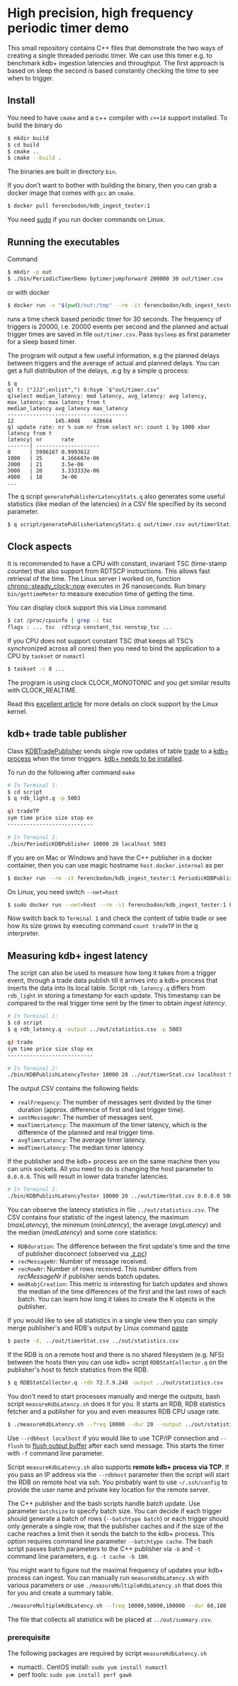 # High precision, high frequency periodic timer demo

This small repository contains C++ files that demonstrate the two ways of creating a single threaded periodic timer. We can use this timer e.g. to benchmark kdb+ ingestion latencies and throughput. The first approach is based on sleep the second is based constantly checking the time to see when to trigger.

## Install
You need to have `cmake` and a c++ compiler with `c++14` support installed. To build the binary do

```bash
$ mkdir build
$ cd build
$ cmake ..
$ cmake --build .
```

The binaries are built in directory `bin`.

If you don't want to bother with building the binary, then you can grab a docker image that comes with `gcc` an `cmake`.

```bash
$ docker pull ferencbodon/kdb_ingest_tester:1
```

You need [sudo](https://en.wikipedia.org/wiki/Sudo) if you run docker commands on Linux.

## Running the executables
Command

```bash
$ mkdir -p out
$ ./bin/PeriodicTimerDemo bytimerjumpforward 200000 30 out/timer.csv
```

or with docker

```bash
$ docker run -v "$(pwd)/out:/tmp" --rm -it ferencbodon/kdb_ingest_tester:1 PeriodicTimerDemo bytimerjumpforward 200000 30 /tmp/timer.csv
```

runs a time check based periodic timer for 30 seconds. The frequency of triggers is 20000, i.e. 20000 events per second and the planned and actual trigger times are saved in file `out/timer.csv`. Pass `bysleep` as first parameter for a sleep based timer.

The program will output a few useful information, e.g the planned delays between triggers and the average of actual and planned delays. You can get a full distribution of the delays, .e.g by a simple q process:

```
$ q
q) t: ("JJJ";enlist",") 0:hsym `$"out/timer.csv"
q)select median_latency: med latency, avg_latency: avg latency, max_latency: max latency from t
median_latency avg_latency max_latency
--------------------------------------
12             145.4046    428664
q) update rate: nr % sum nr from select nr: count i by 1000 xbar latency from t
latency| nr      rate
-------| --------------------
0      | 5996167 0.9993612
1000   | 25      4.166667e-06
2000   | 21      3.5e-06
3000   | 20      3.333333e-06
4000   | 18      3e-06
...
```

The q script `generatePublisherLatencyStats.q` also generates some useful statistics (like median of the latencies) in a CSV file specified by its second parameter.

```bash
$ q script/generatePublisherLatencyStats.q out/timer.csv out/timerStatistics.csv
```

## Clock aspects
It is recommended to have a CPU with constant, invariant TSC (time-stamp counter) that also support from RDTSCP instructions. This allows fast retrieval of the time. The Linux server I worked on, function [chrono::steady_clock::now](https://en.cppreference.com/w/cpp/chrono/steady_clock/now) executes in 26 nanoseconds. Run binary `bin/gettimeMeter` to measure execution time of getting the time.

You can display clock support this via Linux command

```bash
$ cat /proc/cpuinfo | grep -i tsc
flags : ... tsc  rdtscp constant_tsc nonstop_tsc ...
```
If you CPU does not support constant TSC (that keeps all TSC’s synchronized across all cores) then you need to bind the application to a CPU by `taskset` or `numactl`

```bash
$ taskset -c 0 ...
```

The program is using clock CLOCK_MONOTONIC and you get similar results with CLOCK_REALTIME.

Read this [excellent article](http://btorpey.github.io/blog/2014/02/18/clock-sources-in-linux/) for more details on clock support by the Linux kernel.

## kdb+ trade table publisher
Class [KDBTradePublisher](https://github.com/BodonFerenc/NanosecPeriodicTimer/blob/master/src/KDBTradePublisher.cpp) sends single row updates of table [trade](https://github.com/BodonFerenc/NanosecPeriodicTimer/blob/master/q/schema.q) to a [kdb+ process](https://github.com/BodonFerenc/NanosecPeriodicTimer/blob/master/q/rdb_light.q) when the timer triggers. [kdb+ needs to be installed](https://code.kx.com/q/learn/).

To run do the following after command `make`

```bash
# In Terminal 1:
$ cd script
$ q rdb_light.q -p 5003

q) tradeTP
sym time price size stop ex
---------------------------

# In Terminal 2:
./bin/PeriodicKDBPublisher 10000 20 localhost 5003
```

If you are on Mac or Windows and have the C++ publisher in a docker container, then you can use magic hostname `host.docker.internal` as per

```bash
$ docker run --rm -it ferencbodon/kdb_ingest_tester:1 PeriodicKDBPublisher 10000 20 host.docker.internal 5003
```

On Linux, you need switch `--net=host`

```bash
$ sudo docker run --net=host --rm -it ferencbodon/kdb_ingest_tester:1 PeriodicKDBPublisher 10000 20 localhost 5003
```

Now switch back to `Terminal 1` and check the content of table trade or see how its size grows by executing command `count tradeTP` in the q interpreter.

## Measuring kdb+ ingest latency
The script can also be used to measure how long it takes from a trigger event, through a trade data publish till it arrives into a kdb+ process that inserts the data into its local table. Script `rdb_latency.q` differs from `rdb_light` in storing a timestamp for each update. This timestamp can be compared to the real trigger time sent by the timer to obtain _ingest latency_.

```bash
# In Terminal 1:
$ cd script
$ q rdb_latency.q -output ../out/statistics.csv -p 5003

q) trade
sym time price size stop ex
---------------------------

# In Terminal 2:
./bin/KDBPublishLatencyTester 10000 20 ../out/timerStat.csv localhost 5003 -s
```

The output CSV contains the following fields:
   * `realFrequency`: The number of messages sent divided by the timer duration (approx. difference of first and last trigger time).
   * `sentMessageNr`: The number of messages sent.
   * `maxTimerLatency`: The maximum of the timer latency, which is the difference of the planned and real trigger time.
   * `avgTimerLatency`: The average timer latency.
   * `medTimerLatency`: The median timer latency.

If the publisher and the kdb+ process are on the same machine then you can unix sockets. All you need to do is changing the host parameter to `0.0.0.0`. This will result in lower data transfer latencies.

```bash
# In Terminal 2:
./bin/KDBPublishLatencyTester 10000 20 ../out/timerStat.csv 0.0.0.0 5003 -s
```

You can observe the latency statistics in file `../out/statistics.csv`. The CSV contains four statistic of the ingest latency, the maximum (_maxLatency_), the minimum (_minLatency_), the average (_avgLatency_) and the median (_medLatency_) and some core statistics:
   * `RDBduration`: The difference between the first update's time and the time of publisher disconnect (observed via [.z.pc](https://code.kx.com/q/ref/dotz/#zpc-close))
   * `recMessageNr`: Number of message received.
   * `recRowNr`: Number of rows received. This number differs from _recMessageNr_ if publisher sends batch updates.
   * `medKobjCreation`: This metric is interesting for batch updates and shows the median of the time differences of the first and the last rows of each batch. You can learn how long it takes to create the K objects in the publisher.

If you would like to see all statistics in a single view then you can simply merge publisher's and RDB's output by Linux command [paste](https://en.wikipedia.org/wiki/Paste_(Unix))

```bash
$ paste -d, ../out/timerStat.csv ../out/statistics.csv
```

If the RDB is on a remote host and there is no shared filesystem (e.g. NFS) between the hosts then you can use kdb+ script `RDBStatCollector.q` on the publisher's host to fetch statistics from the RDB.

```bash
$ q RDBStatCollector.q -rdb 72.7.9.248 -output ../out/statistics.csv
```

You don't need to start processes manually and merge the outputs, bash script `measureKdbLatency.sh` does it for you. It starts an RDB, RDB statistics fetcher and a publisher for you and even measures RDB CPU usage rate.

```bash
$ ./measureKdbLatency.sh --freq 10000 --dur 20 --output ../out/statistics.csv --rdbhost localhost
```

Use `--rdbhost localhost` if you would like to use TCP/IP connection and `--flush` to [flush output buffer](https://code.kx.com/q/basics/ipc/#block-queue-flush) after each send message. This starts the timer with `-f` command line parameter.

Script `measureKdbLatency.sh` also supports **remote kdb+ process via TCP**. If you pass an IP address via the `--rdbhost` parameter then the script will start the RDB on remote host via ssh. You probably want to use `~/.ssh/config` to provide the user name and private key location for the remote server.

The C++ publisher and the bash scripts handle batch update. Use parameter `batchsize` to specify batch size. You can decide if each trigger should generate a batch of rows (`--batchtype batch`) or each trigger should only generate a single row, that the publisher caches and if the size of the cache reaches a limit then it sends the batch to the kdb+ process. This option requires command line parameter `--batchtype cache`. The bash script passes batch parameters to the C++ publisher via `-b` and `-t` command line parameters, e.g. `-t cache -b 100`.

You might want to figure out the maximal frequency of updates your kdb+ process can ingest. You can manually run `measureKdbLatency.sh` with various parameters or use `./measureMultipleKdbLatency.sh` that does this for you and create a summary table.

```bash
./measureMultipleKdbLatency.sh --freq 10000,50000,100000 --dur 60,180 --outputdir ../out
```

The file that collects all statistics will be placed at `../out/summary.csv`.


### prerequisite
The following packages are required by script `measureKdbLatency.sh`
   * numactl:. CentOS install: `sudo yum install numactl`
   * perf tools: `sudo yum install perf gawk`
